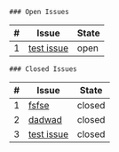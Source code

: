 
    ### Open Issues
    
| # | Issue | State |
|---|-------|-------|
| 1 | [test issue](https://github.com/localhost-8010/issue-tracker/issues/4) | open |

    ### Closed Issues
    
| # | Issue | State |
|---|-------|-------|
| 1 | [fsfse](https://github.com/localhost-8010/issue-tracker/issues/3) | closed |
| 2 | [dadwad](https://github.com/localhost-8010/issue-tracker/issues/2) | closed |
| 3 | [test issue](https://github.com/localhost-8010/issue-tracker/issues/1) | closed |
    